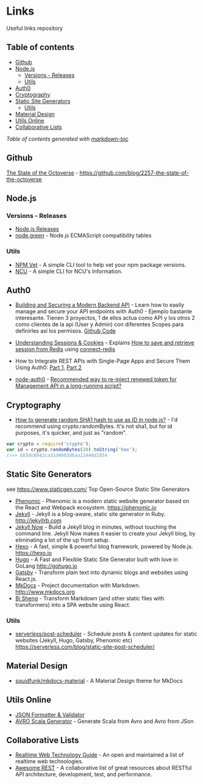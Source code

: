 # Links

Useful links repository

## Table of contents
  * [Github](#github)
  * [Node.js](#nodejs)
    + [Versions - Releases](#versions---releases)
    + [Utils](#utils)
  * [Auth0](#auth0)
  * [Cryptography](#cryptography)
  * [Static Site Generators](#static-site-generators)
    + [Utils](#utils-1)
  * [Material Design](#material-design)
  * [Utils Online](#utils-online)
  * [Collaborative Lists](collaborative-lists)

*Table of contents generated with [markdown-toc](http://ecotrust-canada.github.io/markdown-toc/)*

## Github

[The State of the Octoverse](https://octoverse.github.com/) - https://github.com/blog/2257-the-state-of-the-octoverse

## Node.js

### Versions - Releases
* [Node.js Releases](https://nodejs.org/es/download/releases/)
* [node.green](http://node.green/) - Node.js ECMAScript compatibility tables

### Utils
* [NPM Vet](https://www.npmjs.com/package/npmvet) - A simple CLI tool to help vet your npm package versions.
* [NCU](https://www.npmjs.com/package/ncu) - A simple CLI for NCU's Information.


## Auth0

* [Building and Securing a Modern Backend API](https://scotch.io/tutorials/building-and-securing-a-modern-backend-api) - Learn how to easily manage and secure your API endpoints with Auth0 - Ejemplo bastante interesante. Tienen 3 proyectos, 1 de ellos actua como API y los otros 2 como clientes de la api (User y Admin) con diferentes Scopes para definirles así los permisos. [Github Code](https://github.com/scotch-io/building-and-securing-a-modern-backend-api)

* [Understanding Sessions & Cookies](https://auth0.com/docs/videos/session-and-cookies) - Explains [How to save and retrieve session from Redis](http://stackoverflow.com/questions/14014446/how-to-save-and-retrieve-session-from-redis) using [connect-redis](https://www.npmjs.com/package/connect-redis)

* How to Integrate REST APIs with Single-Page Apps and Secure Them Using Auth0: [Part 1](https://aws.amazon.com/es/blogs/apn/how-to-integrate-rest-apis-with-single-page-apps-and-secure-them-using-auth0-part-1/), [Part 2](https://aws.amazon.com/es/blogs/apn/how-to-integrate-rest-apis-with-single-page-apps-and-secure-them-using-auth0-part-2/)

* [node-auth0](https://github.com/auth0/node-auth0) - [Recommended way to re-inject renewed token for Management API in a long-running script?](https://github.com/auth0/node-auth0/issues/164)

## Cryptography

* [How to generate random SHA1 hash to use as ID in node.js?](http://stackoverflow.com/questions/9407892/how-to-generate-random-sha1-hash-to-use-as-id-in-node-js/14869745#14869745) - I'd recommend using crypto.randomBytes. It's not sha1, but for id purposes, it's quicker, and just as "random".
```javascript
var crypto = require('crypto');
var id = crypto.randomBytes(20).toString('hex');
//=> bb5dc8842ca31d4603d6aa11448d1654
```

## Static Site Generators
see https://www.staticgen.com/ Top Open-Source Static Site Generators

* [Phenomic](https://github.com/MoOx/phenomic) - Phenomic is a modern static website generator based on the React and Webpack ecosystem. https://phenomic.io
* [Jekyll](https://github.com/jekyll/jekyll) - Jekyll is a blog-aware, static site generator in Ruby. http://jekyllrb.com
* [Jekyll Now](https://github.com/barryclark/jekyll-now) - Build a Jekyll blog in minutes, without touching the command line. Jekyll Now makes it easier to create your Jekyll blog, by eliminating a lot of the up front setup.
* [Hexo](https://github.com/hexojs/hexo) - A fast, simple & powerful blog framework, powered by Node.js. https://hexo.io 
* [Hugo](https://github.com/spf13/hugo) - A Fast and Flexible Static Site Generator built with love in GoLang http://gohugo.io
* [Gatsby](https://github.com/gatsbyjs/gatsby) - Transform plain text into dynamic blogs and websites using React.js.
* [MkDocs](https://github.com/mkdocs/mkdocs/) - Project documentation with Markdown. http://www.mkdocs.org
* [Bi Sheng](https://github.com/benjycui/bisheng) - Transform Markdown (and other static files with transformers) into a SPA website using React.

### Utils

* [serverless/post-scheduler](https://github.com/serverless/post-scheduler) - Schedule posts & content updates for static websites (Jekyll, Hugo, Gatsby, Phenomic etc) https://serverless.com/blog/static-site-post-scheduler/

## Material Design

* [squidfunk/mkdocs-material](https://github.com/squidfunk/mkdocs-material) - A Material Design theme for MkDocs

##  Utils Online

* [JSON Formatter & Validator](https://jsonformatter.curiousconcept.com/)
* [AVRO Scala Generator](http://avro4s-ui.landoop.com/) - Generate Scala from Avro and Avro from JSon

## Collaborative Lists

* [Realtime Web Technology Guide](https://github.com/leggetter/realtime-web-technologies-guide) - An open and maintained a list of realtime web technologies.
* [Awesome REST](https://github.com/marmelab/awesome-rest) - A collaborative list of great resources about RESTful API architecture, development, test, and performance.
